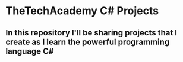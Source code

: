 # TheTechAcademy C# Projects

## In this repository I'll be sharing projects that I create as I learn the powerful programming language C#
